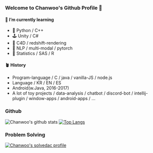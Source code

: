 ### Welcome to Chanwoo's Github Profile 👋

#### 🌱 I’m currently learning
- 👾 Python / C++
- 🕹️ Unity / C#
- 🎨 C4D / redshift-rendering
- 🧬 NLP / multi-modal / pytorch
- 🎲 Statistics / SAS / R

#### 🪴 History
- Program-language / C / java / vanilla-JS / node.js
- Language / KR / EN / ES
- Android(w.Java, 2016-2017)
- A lot of toy projects / data-analysis / chatbot / discord-bot / intellij-plugin / window-apps / android-apps / ...

### Github
![Chanwoo's github stats](https://github-readme-stats.vercel.app/api?username=uowol&show_icons=true&hide_border=true) 
[![Top Langs](https://github-readme-stats.vercel.app/api/top-langs/?username=uowol&layout=compact)](https://github.com/uowol/github-readme-stats)

### Problem Solving
[![Chanwoo's solvedac profile](http://mazassumnida.wtf/api/v2/generate_badge?boj=kcw6621)](https://solved.ac/profile/kcw6621)
